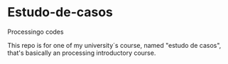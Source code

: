 # Estudo-de-casos
Processingo codes

This repo is for one of my university´s course, named "estudo de casos", that's basically an processing introductory course.
